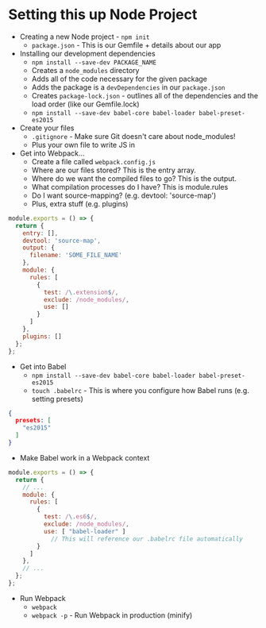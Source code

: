 # Setting this up Node Project

- Creating a new Node project - ` npm init `
  - ` package.json ` - This is our Gemfile + details about our app
- Installing our development dependencies
  - ` npm install --save-dev PACKAGE_NAME `
  - Creates a ` node_modules ` directory
  - Adds all of the code necessary for the given package
  - Adds the package is a ` devDependencies ` in our ` package.json `
  - Creates ` package-lock.json ` - outlines all of the dependencies and the load order (like our Gemfile.lock)
  - ` npm install --save-dev babel-core babel-loader babel-preset-es2015 `
- Create your files
  - ` .gitignore ` - Make sure Git doesn't care about node_modules!
  - Plus your own file to write JS in
- Get into Webpack...
  - Create a file called ` webpack.config.js `
  - Where are our files stored? This is the entry array.
  - Where do we want the compiled files to go? This is the output.
  - What compilation processes do I have? This is module.rules
  - Do I want source-mapping? (e.g. devtool: 'source-map')
  - Plus, extra stuff (e.g. plugins)

```js
module.exports = () => {
  return {
    entry: [],
    devtool: 'source-map',
    output: {
      filename: 'SOME_FILE_NAME'
    },
    module: {
      rules: [
        {
          test: /\.extension$/,
          exclude: /node_modules/,
          use: []
        }
      ]
    },
    plugins: []
  };
};
```

- Get into Babel
  - ` npm install --save-dev babel-core babel-loader babel-preset-es2015 `
  - ` touch .babelrc ` - This is where you configure how Babel runs (e.g. setting presets)

```json
{
  presets: [
    "es2015"
  ]
}
```

  - Make Babel work in a Webpack context

  ```js
  module.exports = () => {
    return {
      // ...
      module: {
        rules: [
          {
            test: /\.es6$/,
            exclude: /node_modules/,
            use: [ "babel-loader" ]
              // This will reference our .babelrc file automatically
          }
        ]
      },
      // ...
    };
  };
  ```

- Run Webpack
  - ` webpack `
  - ` webpack -p ` - Run Webpack in production (minify)
